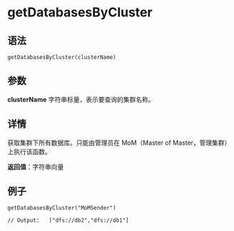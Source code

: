 # getDatabasesByCluster

## 语法

`getDatabasesByCluster(clusterName)`

## 参数

**clusterName** 字符串标量，表示要查询的集群名称。

## 详情

获取集群下所有数据库。只能由管理员在 MoM（Master of Master，管理集群）上执行该函数。

**返回值**：字符串向量

## 例子

```
getDatabasesByCluster("MoMSender")

// Output:   ["dfs://db2","dfs://db1"]
```

